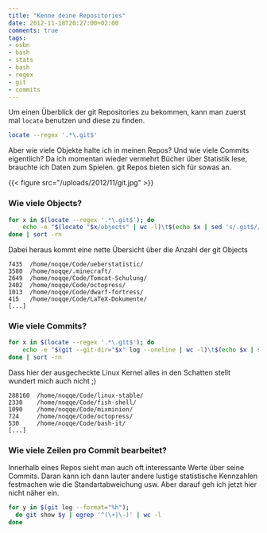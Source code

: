 ```yaml
---
title: "Kenne deine Repositories"
date: 2012-11-18T20:27:00+02:00
comments: true
tags:
- osbn
- bash
- stats
- bash
- regex
- git
- commits
---
```


Um einen Überblick der git Repositories zu bekommen,
kann man zuerst mal `locate` benutzen und diese zu finden.

``` bash
locate --regex '.*\.git$'
```

Aber wie viele Objekte halte ich in meinen Repos? Und wie viele Commits
eigentlich? Da ich momentan wieder vermehrt Bücher über Statistik lese,
brauchte ich Daten zum Spielen. git Repos bieten sich für sowas an.

{{< figure src="/uploads/2012/11/git.jpg" >}}

### Wie viele Objects?

``` bash
for x in $(locate --regex '.*\.git$'); do
    echo -e "$(locate "$x/objects" | wc -l)\t$(echo $x | sed 's/.git$//') "
done | sort -rn
```

Dabei heraus kommt eine nette Übersicht über die Anzahl der git Objects

```
7435  /home/noqqe/Code/ueberstatistic/
3580  /home/noqqe/.minecraft/
2649  /home/noqqe/Code/Tomcat-Schulung/
2402  /home/noqqe/Code/octopress/
1013  /home/noqqe/Code/dwarf-fortress/
415   /home/noqqe/Code/LaTeX-Dokumente/
[...]
```

### Wie viele Commits?

``` bash
for x in $(locate --regex '.*\.git$'); do
    echo -e "$(git --git-dir="$x" log --oneline | wc -l)\t$(echo $x | sed 's/.git$//')"
done | sort -rn
```

Dass hier der ausgecheckte Linux Kernel alles in den Schatten stellt wundert
mich auch nicht ;)

```
288160  /home/noqqe/Code/linux-stable/
2330    /home/noqqe/Code/fish-shell/
1090    /home/noqqe/Code/mixminion/
724     /home/noqqe/Code/octopress/
530     /home/noqqe/Code/bash-it/
[...]
```


### Wie viele Zeilen pro Commit bearbeitet?

Innerhalb eines Repos sieht man auch oft interessante Werte über seine Commits.
Daran kann ich dann lauter andere lustige statistische Kennzahlen festmachen wie
die Standartabweichung usw. Aber darauf geh ich jetzt hier nicht näher ein.

``` bash
for y in $(git log --format="%h");
  do git show $y | egrep '^(\+|\-)' | wc -l
done
```

